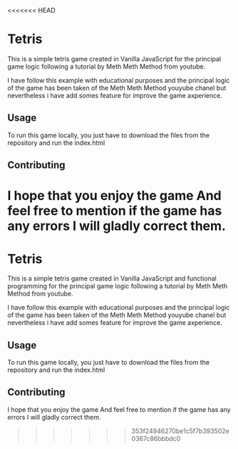 <<<<<<< HEAD
# Tetris

This is a simple tetris game created in Vanilla JavaScript for the principal game logic following a tutorial by Meth Meth Method from youtube.

I have follow this example with educational purposes and the principal logic of the game has been taken of the Meth Meth Method youyube chanel but nevertheless i have add somes feature for improve the game axperience. 

## Usage

To run this game locally, you just have to download the files from the repository and run the index.html
 
## Contributing

I hope that you enjoy the game And feel free to mention if the game has any errors I will gladly correct them.
=======
# Tetris

This is a simple tetris game created in Vanilla JavaScript and functional programming for the principal game logic following a tutorial by Meth Meth Method from youtube.

I have follow this example with educational purposes and the principal logic of the game has been taken of the Meth Meth Method youyube chanel but nevertheless i have add somes feature for improve the game axperience. 

## Usage

To run this game locally, you just have to download the files from the repository and run the index.html
 
## Contributing

I hope that you enjoy the game And feel free to mention if the game has any errors I will gladly correct them.
>>>>>>> 353f24946270be1c5f7b393502e0367c86bbbdc0

